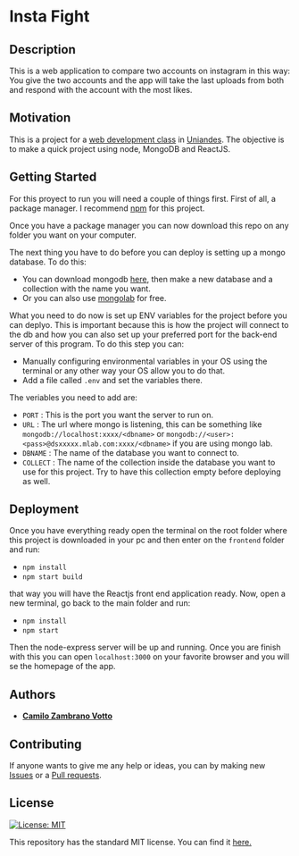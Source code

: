 # Insta Fight
## Description
This is a web application to compare two accounts on instagram in this way: You give the two accounts and the app will take the last uploads from both and respond with the account with the most likes.

## Motivation
This is a project for a [web development class](http://johnguerra.co/classes/webDevelopment_spring_2018/) in [Uniandes](https://www.uniandes.edu.co). The objective is to make a quick project using node, MongoDB and ReactJS.

## Getting Started
For this proyect to run you will need a couple of things first. First of all, a package manager. I recommend [npm](https://www.npmjs.com/) for this project.

Once you have a package manager you can now download this repo on any folder you want on your computer.

The next thing you have to do before you can deploy is setting up a mongo database. To do this:
* You can download mongodb [here](https://www.mongodb.com), then make a new database and a collection with the name you want.
* Or you can also use [mongolab](mlab.com) for free. 

What you need to do now is set up ENV variables for the project before you can deplyo. This is important because this is how the project will connect to the db and how you can also set up your preferred port for the back-end server of this program. To do this step you can:
* Manually configuring environmental variables in your OS using the terminal or any other way your OS allow you to do that.
* Add a file called `.env` and set the variables there.

The veriables you need to add are:
* `PORT` : This is the port you want the server to run on.
* `URL` : The url where mongo is listening, this can be something like `mongodb://localhost:xxxx/<dbname>` or `mongodb://<user>:<pass>@dsxxxxx.mlab.com:xxxx/<dbname>` if you are using mongo lab.
* `DBNAME` : The name of the database you want to connect to.
* `COLLECT` : The name of the collection inside the database you want to use for this project. Try to have this collection empty before deploying as well.

## Deployment
Once you have everything ready open the terminal on the root folder where this project is downloaded in your pc and then enter on the `frontend` folder and run:
* ```npm install```
* ```npm start build```

that way you will have the Reactjs front end application ready. Now, open a new terminal, go back to the main folder and run:
* ```npm install```
* ```npm start```

Then the node-express server will be up and running. Once you are finish with this you can open `localhost:3000` on your favorite browser and you will se the homepage of the app.


## Authors
* [__Camilo Zambrano Votto__](https://github.com/cawolfkreo)

## Contributing
If anyone wants to give me any help or ideas, you can by making new [Issues](https://github.com/cawolfkreo/exam-web-dev/issues) or a [Pull requests](https://github.com/cawolfkreo/exam-web-dev/issues).

## License
[![License: MIT](https://img.shields.io/badge/License-MIT-yellow.svg)](https://opensource.org/licenses/MIT)

This repository has the standard MIT license. You can find it [here.](https://github.com/cawolfkreo/exam-web-dev/blob/master/LICENSE)
